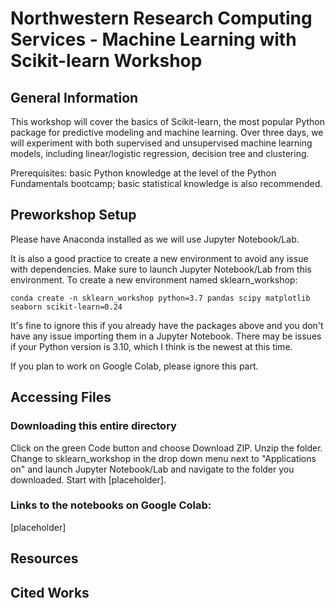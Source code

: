 # Northwestern Research Computing Services - Machine Learning with Scikit-learn Workshop

## General Information
This workshop will cover the basics of Scikit-learn, the most popular Python package for predictive modeling and machine learning. Over three days, we will experiment with both supervised and unsupervised machine learning models, including linear/logistic regression, decision tree and clustering.

Prerequisites: basic Python knowledge at the level of the Python Fundamentals bootcamp; basic statistical knowledge is also recommended.

## Preworkshop Setup
Please have Anaconda installed as we will use Jupyter Notebook/Lab. 

It is also a good practice to create a new environment to avoid any issue with dependencies. Make sure to launch Jupyter Notebook/Lab from this environment. To create a new environment named sklearn_workshop:

```console
conda create -n sklearn_workshop python=3.7 pandas scipy matplotlib seaborn scikit-learn=0.24
```

It's fine to ignore this if you already have the packages above and you don't have any issue importing them in a Jupyter Notebook. There may be issues if your Python version is 3.10, which I think is the newest at this time.  

If you plan to work on Google Colab, please ignore this part.

## Accessing Files
### Downloading this entire directory
Click on the green Code button and choose Download ZIP. Unzip the folder. Change to sklearn_workshop in the drop down menu next to "Applications on"  and launch Jupyter Notebook/Lab and navigate to the folder you downloaded. Start with [placeholder].

### Links to the notebooks on Google Colab:
[placeholder]
 

## Resources

## Cited Works


